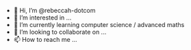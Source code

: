 - 👋 Hi, I’m @rebeccah-dotcom
- 👀 I’m interested in ...
- 🌱 I’m currently learning computer science / advanced maths
- 💞️ I’m looking to collaborate on ...
- 📫 How to reach me ...

<!---
rebeccah-dotcom/rebeccah-dotcom is a ✨ special ✨ repository because its `README.md` (this file) appears on your GitHub profile.
You can click the Preview link to take a look at your changes.
--->
